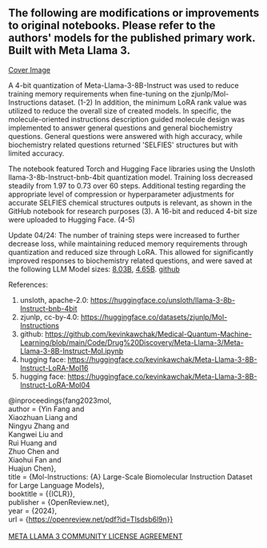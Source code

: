 ## The following are modifications or improvements to original notebooks. Please refer to the authors' models for the published primary work. Built with Meta Llama 3.
[Cover Image](https://drive.google.com/file/d/1J-spZMzLlPxkqfMrPxvtMZiD2_hfcGyr/view?usp=sharing) <br>

A 4-bit quantization of Meta-Llama-3-8B-Instruct was used to reduce training memory requirements when fine-tuning on the zjunlp/Mol-Instructions dataset. (1-2) In addition, the minimum LoRA rank value was utilized to reduce the overall size of created models. In specific, the molecule-oriented instructions description guided molecule design was implemented to answer general questions and general biochemistry questions. General questions were answered with high accuracy, while biochemistry related questions returned 'SELFIES' structures but with limited accuracy. 

The notebook featured Torch and Hugging Face libraries using the Unsloth llama-3-8b-Instruct-bnb-4bit quantization model. Training loss decreased steadily from 1.97 to 0.73 over 60 steps. Additional testing regarding the appropriate level of compression or hyperparameter adjustments for accurate SELFIES chemical structures outputs is relevant, as shown in the GitHub notebook for research purposes (3). A 16-bit and reduced 4-bit size were uploaded to Hugging Face. (4-5)

Update 04/24: The number of training steps were increased to further decrease loss, while maintaining reduced memory requirements through quantization and reduced size through LoRA. This allowed for significantly improved responses to biochemistry related questions, and were saved at the following LLM Model sizes: [8.03B](https://huggingface.co/kevinkawchak/Meta-Llama-3-8B-Instruct-Molecule16), [4.65B](https://huggingface.co/kevinkawchak/Meta-Llama-3-8B-Instruct-Molecule04). [github](https://github.com/kevinkawchak/Medical-Quantum-Machine-Learning/blob/main/Code/Drug%20Discovery/Meta-Llama-3/Meta-Llama-3-8B-Instruct-Molecule.ipynb) 

References:
1) unsloth, apache-2.0: https://huggingface.co/unsloth/llama-3-8b-Instruct-bnb-4bit
2) zjunlp, cc-by-4.0: https://huggingface.co/datasets/zjunlp/Mol-Instructions
3) github: https://github.com/kevinkawchak/Medical-Quantum-Machine-Learning/blob/main/Code/Drug%20Discovery/Meta-Llama-3/Meta-Llama-3-8B-Instruct-Mol.ipynb
4) hugging face: https://huggingface.co/kevinkawchak/Meta-Llama-3-8B-Instruct-LoRA-Mol16
5) hugging face: https://huggingface.co/kevinkawchak/Meta-Llama-3-8B-Instruct-LoRA-Mol04 <br>

@inproceedings{fang2023mol, <br>
  author       = {Yin Fang and<br>
                  Xiaozhuan Liang and<br>
                  Ningyu Zhang and<br>
                  Kangwei Liu and<br>
                  Rui Huang and<br>
                  Zhuo Chen and<br>
                  Xiaohui Fan and<br>
                  Huajun Chen},<br>
  title        = {Mol-Instructions: {A} Large-Scale Biomolecular Instruction Dataset<br>
                  for Large Language Models},<br>
  booktitle    = {{ICLR}},<br>
  publisher    = {OpenReview.net},<br>
  year         = {2024},<br>
  url          = {https://openreview.net/pdf?id=Tlsdsb6l9n}} <br>
<br>
[META LLAMA 3 COMMUNITY LICENSE AGREEMENT](https://llama.meta.com/llama3/license/) <br>
